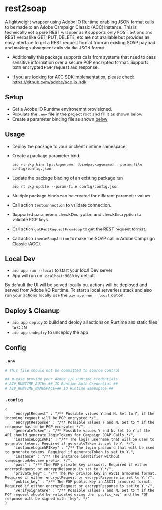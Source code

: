 # rest2soap

A lightweight wrapper using Adobe IO Runtime enabling JSON format calls to be made to an Adobe Campaign Classic (ACC) instance.
This is technically not a pure REST wrapper as it supports only POST actions and REST verbs like GET, PUT, DELETE, etc are not available but provides an easy interface to get a REST request format from an existing SOAP payload and making subsequent calls via the JSON format.

- Additionally this package supports calls from systems that need to pass sensitive information over a secure PGP encrypted format. Supports both encrypted PGP request and response.

- If you are looking for ACC SDK implementation, please check https://github.com/adobe/acc-js-sdk

## Setup

- Get a Adobe IO Runtime environemnt provisioned.
- Populate the `.env` file in the project root and fill it as shown [below](#env)
- Create a parameter binding file as shown [below](#config)

## Usage
- Deploy the package to your or client runtime namespace.

- Create a package parameter bind.

	```aio rt pkg bind [packagename] [bindpackagename] --param-file config/config.json ```

- Update the package binding of an existing package run

	```aio rt pkg update --param-file config/config.json ```

- Multiple package binds can be created for different parameter values.

- Call action ```testConnection``` to validate connection.
- Supported parameters checkDecryption and checkEncryption to validate PGP keys.

- Call action ```getRestRequestFromSoap``` to get the REST request format.

- Call action ```invokeSoapAction``` to make the SOAP call in Adobe Campaign Classic (ACC). 

## Local Dev

- `aio app run --local` to start your local Dev server
- App will run on `localhost:9080` by default

By default the UI will be served locally but actions will be deployed and served from Adobe I/O Runtime. To start a
local serverless stack and also run your actions locally use the `aio app run --local` option.

## Deploy & Cleanup

- `aio app deploy` to build and deploy all actions on Runtime and static files to CDN
- `aio app undeploy` to undeploy the app

## Config

### `.env`

```bash
# This file should not be committed to source control

## please provide your Adobe I/O Runtime credentials
# AIO_RUNTIME_AUTH= ## IO Runtime Auth Credential ##
# AIO_RUNTIME_NAMESPACE=## IO Runtime Namespace ##
```

### `.config`

```
{
	"encryptRequest" : "/** Possible values Y and N. Set to Y, if the incoming request will be PGP encrypted */", 
	"encryptResponse" : "/** Possible values Y and N. Set to Y if the response has to be PGP encrypted */",
	"generateToken"	: "/** Possible values Y and N. Set to Y if the API should generate loginTokens for Campaign SOAP Calls.*/",
	"instanceLoginAPI" : "/** The login username that will be used to generate tokens. Required if generateToken is set to Y. */",
	"instanceLoginAPIKey" : "/** The login password that will be used to generate tokens. Required if generateToken is set to Y.",
	"instance" : "/** The instance identifier without campaign.adobe.com prefix. */",
	"pass" : "/** The PGP private key password. Required if either encryptRequest or encryptResponse is set to Y.*/",
	"private_key" : "/** The PGP private key in ASCII armoured format. Required if either encryptRequest or encryptResponse is set to Y.*/",
	"public_key" : "/** The PGP public key in ASCII armoured format. Required if either encryptRequest or encryptResponse is set to Y.*/",
	"verifySignature" : "/** Possible values Y and N. Set to Y if the PGP request should be validated using the 'public_key' and the PGP response will be signed with 'key'. */"
}
```
